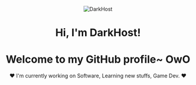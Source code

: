 <p align="center">
  <a><img src=ShimaRin.gif" alt="DarkHost"></a>
</p>

<h1 align="center">Hi, I'm DarkHost</a>!</h1>
<h1 align="center">Welcome to my GitHub profile~ OwO</h1>

<p align="center">❤ I'm currently working on Software, Learning new stuffs, Game Dev. ❤</p>

<!--
**DarkHoust/Profile** is a ✨ _special_ ✨ repository because its `README.md` (this file) appears on your GitHub profile.
Thanks to edisonlee for README.md, Arigato
Here are some ideas to get you started:

- 🔭 I’m currently working on ...
- 🌱 I’m currently learning ...
- 👯 I’m looking to collaborate on ...
- 🤔 I’m looking for help with ...
- 💬 Ask me about ...
- 📫 How to reach me: ...
- 😄 Pronouns: ...
- ⚡ Fun fact: ...
-->
